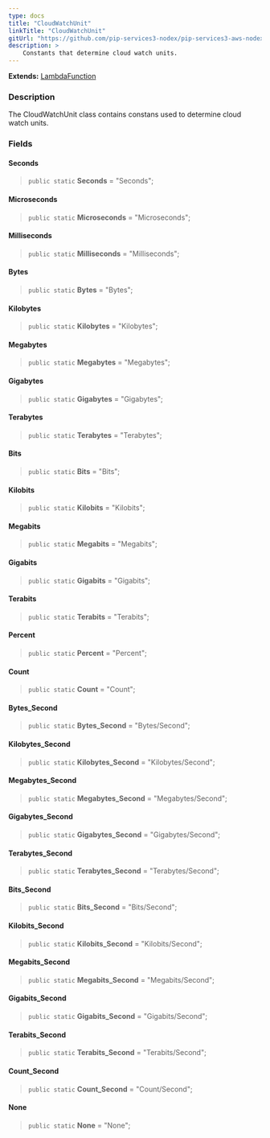 ```yaml
---
type: docs
title: "CloudWatchUnit"
linkTitle: "CloudWatchUnit"
gitUrl: "https://github.com/pip-services3-nodex/pip-services3-aws-nodex"
description: >
    Constants that determine cloud watch units.
---
```


**Extends:** [LambdaFunction](../../containers/lambda_function)

### Description

The CloudWatchUnit class contains constans used to determine cloud watch units.


### Fields

<span class="hide-title-link">

#### Seconds
> `public static` **Seconds** = "Seconds";
#### Microseconds
> `public static` **Microseconds** = "Microseconds";
#### Milliseconds
> `public static` **Milliseconds** = "Milliseconds";
#### Bytes
> `public static` **Bytes** = "Bytes";
#### Kilobytes
> `public static` **Kilobytes** = "Kilobytes";
#### Megabytes
> `public static` **Megabytes** = "Megabytes";
#### Gigabytes
> `public static` **Gigabytes** = "Gigabytes";
#### Terabytes
> `public static` **Terabytes** = "Terabytes";
#### Bits
> `public static` **Bits** = "Bits";
#### Kilobits
> `public static` **Kilobits** = "Kilobits";
#### Megabits
> `public static` **Megabits** = "Megabits";
#### Gigabits
> `public static` **Gigabits** = "Gigabits";
#### Terabits
> `public static` **Terabits** = "Terabits";
#### Percent
> `public static` **Percent** = "Percent";
#### Count
> `public static` **Count** = "Count";
#### Bytes_Second
> `public static` **Bytes_Second** = "Bytes/Second";
#### Kilobytes_Second
> `public static` **Kilobytes_Second** = "Kilobytes/Second";
#### Megabytes_Second
> `public static` **Megabytes_Second** = "Megabytes/Second";
#### Gigabytes_Second
> `public static` **Gigabytes_Second** = "Gigabytes/Second";
#### Terabytes_Second
> `public static` **Terabytes_Second** = "Terabytes/Second";
#### Bits_Second
> `public static` **Bits_Second** = "Bits/Second";
#### Kilobits_Second
> `public static` **Kilobits_Second** = "Kilobits/Second";
#### Megabits_Second
> `public static` **Megabits_Second** = "Megabits/Second";
#### Gigabits_Second
> `public static` **Gigabits_Second** = "Gigabits/Second";
#### Terabits_Second
> `public static` **Terabits_Second** = "Terabits/Second";
#### Count_Second
> `public static` **Count_Second** = "Count/Second";
#### None
> `public static` **None** = "None";

</span>
